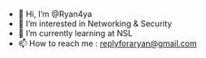 - 👋 Hi, I’m @Ryan4ya
- 👀 I’m interested in Networking & Security 
- 🌱 I’m currently learning at NSL
- 📫 How to reach me : replyforaryan@gmail.com
<!---
Ryan4ya/Ryan4ya is a ✨ special ✨ repository because its `README.md` (this file) appears on your GitHub profile.
You can click the Preview link to take a look at your changes.
--->
